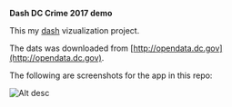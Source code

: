 **Dash DC Crime 2017 demo**

This my [dash](https://dash.plot.ly) vizualization project.


The dats was downloaded from [http://opendata.dc.gov](http://opendata.dc.gov).

The following are screenshots for the app in this repo:

![Alt desc](https://s3.amazonaws.com/iamdatascientist.org/img/dccrimes.png)
